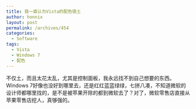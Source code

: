 ```yaml
---
title: 我一直认为Vista的配色很土
author: honnix
layout: post
permalink: /archives/454
categories:
  - Software
tags:
  - Vista
  - Windows 7
  - 配色
---
```

不仅土，而且太花太乱，尤其是控制面板，我永远找不到自己想要的东西。Windows 7好像也没好到哪里去，还是红红蓝蓝绿绿，七拼八凑，不知道微软的设计师都哪里找的，是不是被苹果开除的都到微软去了？对了，微软零售店直接从苹果零售店挖人，真够强的。